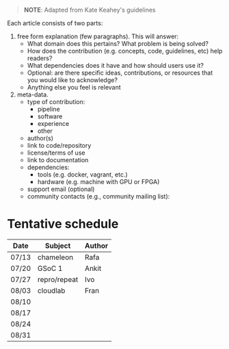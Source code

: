 
> **NOTE**: Adapted from Kate Keahey's guidelines

Each article consists of two parts:

 1. free form explanation (few paragraphs). This will answer:
      * What domain does this pertains? What problem is being solved?
      * How does the contribution (e.g. concepts, code, guidelines, 
        etc) help readers?
      * What dependencies does it have and how should users use it?
      * Optional: are there specific ideas, contributions, or 
        resources that you would like to acknowledge?
      * Anything else you feel is relevant
 2. meta-data.
      * type of contribution:
          * pipeline
          * software
          * experience
          * other
      * author(s)
      * link to code/repository
      * license/terms of use
      * link to documentation
      * dependencies:
          * tools (e.g. docker, vagrant, etc.)
          * hardware (e.g. machine with GPU or FPGA)
      * support email (optional)
      * community contacts (e.g., community mailing list):

# Tentative schedule


| Date   | Subject        | Author |
| ------ | -------------- | ------ |
| 07/13  | chameleon      | Rafa   |
| 07/20  | GSoC 1         | Ankit  |
| 07/27  | repro/repeat   | Ivo    |
| 08/03  | cloudlab       | Fran   |
| 08/10  |                |        |
| 08/17  |                |        |
| 08/24  |                |        |
| 08/31  |                |        |

